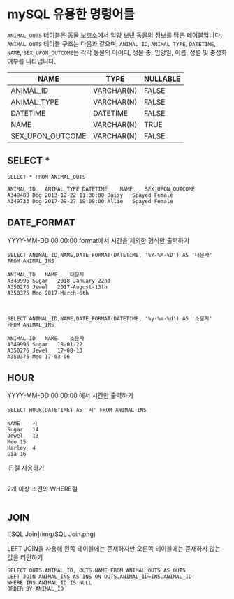 # mySQL 유용한 명령어들

`ANIMAL_OUTS` 테이블은 동물 보호소에서 입양 보낸 동물의 정보를 담은 테이블입니다. `ANIMAL_OUTS` 테이블 구조는 다음과 같으며, `ANIMAL_ID`, `ANIMAL_TYPE`, `DATETIME`, `NAME`, `SEX_UPON_OUTCOME`는 각각 동물의 아이디, 생물 종, 입양일, 이름, 성별 및 중성화 여부를 나타냅니다.

| NAME             | TYPE       | NULLABLE |
| ---------------- | ---------- | -------- |
| ANIMAL_ID        | VARCHAR(N) | FALSE    |
| ANIMAL_TYPE      | VARCHAR(N) | FALSE    |
| DATETIME         | DATETIME   | FALSE    |
| NAME             | VARCHAR(N) | TRUE     |
| SEX_UPON_OUTCOME | VARCHAR(N) | FALSE    |



## SELECT *

```mysql
SELECT * FROM ANIMAL_OUTS

ANIMAL_ID	ANIMAL_TYPE	DATETIME	NAME	SEX_UPON_OUTCOME
A349480	Dog	2013-12-22 11:30:00	Daisy	Spayed Female
A349733	Dog	2017-09-27 19:09:00	Allie	Spayed Female
```



## DATE_FORMAT

YYYY-MM-DD 00:00:00 format에서 시간을 제외한 형식만 출력하기

```mysql
SELECT ANIMAL_ID,NAME,DATE_FORMAT(DATETIME, '%Y-%M-%D') AS '대문자' FROM ANIMAL_INS

ANIMAL_ID	NAME	대문자
A349996	Sugar	2018-January-22nd
A350276	Jewel	2017-August-13th
A350375	Meo	2017-March-6th



SELECT ANIMAL_ID,NAME,DATE_FORMAT(DATETIME, '%y-%m-%d') AS '소문자' FROM ANIMAL_INS

ANIMAL_ID	NAME	소문자
A349996	Sugar	18-01-22
A350276	Jewel	17-08-13
A350375	Meo	17-03-06
```



## HOUR

YYYY-MM-DD 00:00:00 에서 시간만 출력하기

```mysql
SELECT HOUR(DATETIME) AS '시' FROM ANIMAL_INS

NAME	시
Sugar	14
Jewel	13
Meo	15
Harley	4
Gia	16
```



IF 절 사용하기

```mysql

```



2개 이상 조건의 WHERE절

```mysql

```

 





## JOIN



![SQL Join](img/SQL Join.png)



LEFT JOIN을 사용해 왼쪽 테이블에는 존재하지만 오른쪽 테이블에는 존재하지 않는 값을 리턴하기

```mysql
SELECT OUTS.ANIMAL_ID, OUTS.NAME FROM ANIMAL_OUTS AS OUTS
LEFT JOIN ANIMAL_INS AS INS ON OUTS.ANIMAL_ID=INS.ANIMAL_ID
WHERE INS.ANIMAL_ID IS NULL
ORDER BY ANIMAL_ID


```



